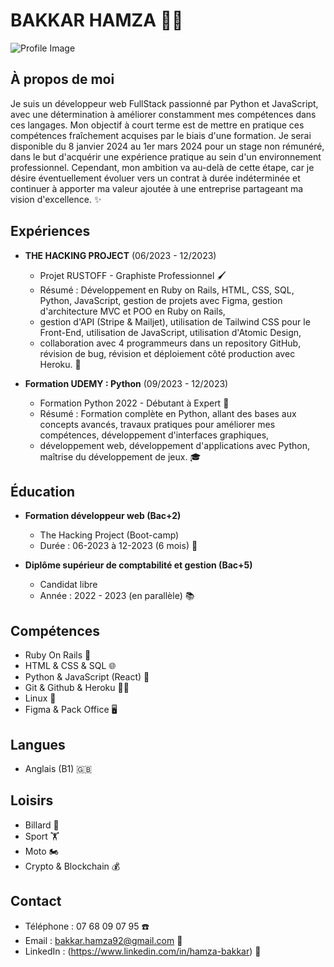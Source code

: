 # BAKKAR HAMZA 👨‍💻
![Profile Image](www.linkedin.com/in/hamza-bakkar)

## À propos de moi
Je suis un développeur web FullStack passionné par Python et JavaScript, avec une détermination à améliorer constamment mes compétences dans ces langages. 
Mon objectif à court terme est de mettre en pratique ces compétences fraîchement acquises par le biais d'une formation. Je serai disponible du 8 janvier 2024 au 1er mars 2024 
pour un stage non rémunéré, dans le but d'acquérir une expérience pratique au sein d'un environnement professionnel. Cependant, mon ambition va au-delà de cette étape, 
car je désire éventuellement évoluer vers un contrat à durée indéterminée et continuer à apporter ma valeur ajoutée à une entreprise partageant ma vision d'excellence. ✨

## Expériences
- **THE HACKING PROJECT** (06/2023 - 12/2023)
  - Projet RUSTOFF - Graphiste Professionnel 🖌️
  - Résumé : Développement en Ruby on Rails, HTML, CSS, SQL, Python, JavaScript, gestion de projets avec Figma, gestion d'architecture MVC et POO en Ruby on Rails,
  - gestion d'API (Stripe & Mailjet), utilisation de Tailwind CSS pour le Front-End, utilisation de JavaScript, utilisation d'Atomic Design,
  - collaboration avec 4 programmeurs dans un repository GitHub, révision de bug, révision et déploiement côté production avec Heroku. 🚀

- **Formation UDEMY : Python** (09/2023 - 12/2023)
  - Formation Python 2022 - Débutant à Expert 🐍
  - Résumé : Formation complète en Python, allant des bases aux concepts avancés, travaux pratiques pour améliorer mes compétences, développement d'interfaces graphiques,
  - développement web, développement d'applications avec Python, maîtrise du développement de jeux. 🎓

## Éducation
- **Formation développeur web (Bac+2)**
  - The Hacking Project (Boot-camp)
  - Durée : 06-2023 à 12-2023 (6 mois) 🎒

- **Diplôme supérieur de comptabilité et gestion (Bac+5)**
  - Candidat libre
  - Année : 2022 - 2023 (en parallèle) 📚

## Compétences
- Ruby On Rails 💎
- HTML & CSS & SQL 🌐
- Python & JavaScript (React) 🐍
- Git & Github & Heroku 🧑‍💻
- Linux 🐧
- Figma & Pack Office 🖥️

## Langues
- Anglais (B1) 🇬🇧

## Loisirs
- Billard 🎱
- Sport 🏋️
- Moto 🏍️
- Crypto & Blockchain 💰

## Contact
- Téléphone : 07 68 09 07 95 ☎️
- Email : bakkar.hamza92@gmail.com 📧
- LinkedIn : (https://www.linkedin.com/in/hamza-bakkar) 👥

